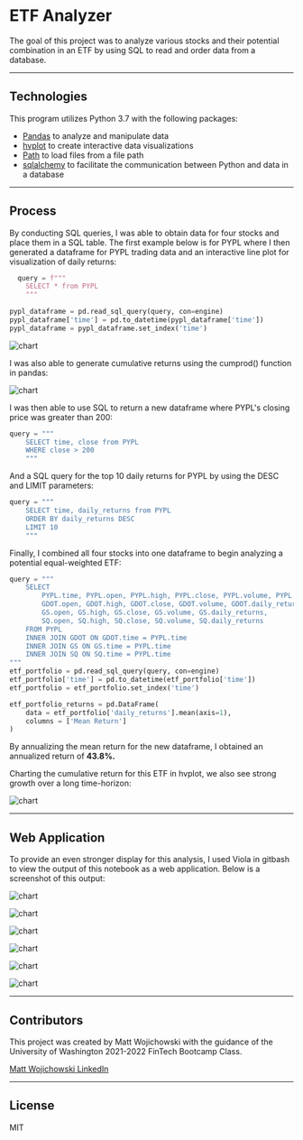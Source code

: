 # ETF Analyzer

The goal of this project was to analyze various stocks and their potential combination in an ETF by using SQL to read and order data from a database.

---


## Technologies

This program utilizes Python 3.7 with the following packages:

- [Pandas](https://pandas.pydata.org/) to analyze and manipulate data
- [hvplot](https://hvplot.holoviz.org/) to create interactive data visualizations
- [Path](https://docs.python.org/3.7/library/pathlib.html) to load files from a file path
- [sqlalchemy](https://www.sqlalchemy.org/) to facilitate the communication between Python and data in a database

---

## Process

By conducting SQL queries, I was able to obtain data for four stocks and place them in a SQL table. The first example below is for PYPL where I then generated a dataframe for PYPL trading data and an interactive line plot for visualization of daily returns:

```python
  query = f""" 
    SELECT * from PYPL
    """
    
pypl_dataframe = pd.read_sql_query(query, con=engine)
pypl_dataframe['time'] = pd.to_datetime(pypl_dataframe['time'])
pypl_dataframe = pypl_dataframe.set_index('time')
```

![chart](images/chart1.PNG)




I was also able to generate cumulative returns using the cumprod() function in pandas:

![chart](images/chart2.PNG)




I was then able to use SQL to return a new dataframe where PYPL's closing price was greater than 200:

```python
query = """
    SELECT time, close from PYPL
    WHERE close > 200
    """
```




And a SQL query for the top 10 daily returns for PYPL by using the DESC and LIMIT parameters:

```python
query = """
    SELECT time, daily_returns from PYPL
    ORDER BY daily_returns DESC
    LIMIT 10
    """
```




Finally, I combined all four stocks into one dataframe to begin analyzing a potential equal-weighted ETF:

```python
query = """
    SELECT 
        PYPL.time, PYPL.open, PYPL.high, PYPL.close, PYPL.volume, PYPL.daily_returns,
        GDOT.open, GDOT.high, GDOT.close, GDOT.volume, GDOT.daily_returns,
        GS.open, GS.high, GS.close, GS.volume, GS.daily_returns,
        SQ.open, SQ.high, SQ.close, SQ.volume, SQ.daily_returns
    FROM PYPL
    INNER JOIN GDOT ON GDOT.time = PYPL.time
    INNER JOIN GS ON GS.time = PYPL.time
    INNER JOIN SQ ON SQ.time = PYPL.time
"""
etf_portfolio = pd.read_sql_query(query, con=engine)
etf_portfolio['time'] = pd.to_datetime(etf_portfolio['time'])
etf_portfolio = etf_portfolio.set_index('time')

etf_portfolio_returns = pd.DataFrame(
    data = etf_portfolio['daily_returns'].mean(axis=1),
    columns = ['Mean Return']
)
```




By annualizing the mean return for the new dataframe, I obtained an annualized return of **43.8%.**




Charting the cumulative return for this ETF in hvplot, we also see strong growth over a long time-horizon:

![chart](images/chart3.PNG)


---

## Web Application

To provide an even stronger display for this analysis, I used Viola in gitbash to view the output of this notebook as a web application. Below is a screenshot of this output:

![chart](images/chart4.PNG)

![chart](images/chart5.PNG)

![chart](images/chart6.PNG)

![chart](images/chart7.PNG)

![chart](images/chart8.PNG)

![chart](images/chart9.PNG)

---

## Contributors

This project was created by Matt Wojichowski with the guidance of the University of Washington 2021-2022 FinTech Bootcamp Class.

[Matt Wojichowski LinkedIn](https://www.linkedin.com/in/matt-wojichowski-cfa-caia-93a34a42/)

---

## License

MIT